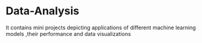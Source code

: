 # Data-Analysis
It contains mini projects depicting applications of different machine learning models ,their performance and data visualizations 
